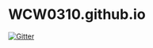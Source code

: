 # WCW0310.github.io

[![Gitter](https://badges.gitter.im/WCW0310/WCW.svg)](https://gitter.im/WCW0310/WCW?utm_source=badge&utm_medium=badge&utm_campaign=pr-badge&utm_content=badge)